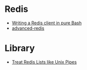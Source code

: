Redis
=====
* [Writing a Redis client in pure Bash](http://digitalserb.me/writing-a-redis-client-in-pure-bash/)
* [advanced-redis](https://github.com/iamtrk/advanced-redis)

# Library
* [Treat Redis Lists like Unix Pipes](https://github.com/lukasmartinelli/redis-pipe)